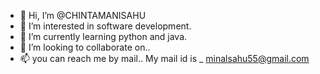 - 👋 Hi, I’m @CHINTAMANISAHU
- 👀 I’m interested in software development.
- 🌱 I’m currently learning python and java.
- 💞️ I’m looking to collaborate on..
- 📫 you can reach me by mail..
My mail id is _ minalsahu55@gmail.com
<!---
CHINTAMANISAHU/CHINTAMANISAHU is a ✨ special ✨ repository because its `README.md` (this file) appears on your GitHub profile.
You can click the Preview link to take a look at your changes.
--->
